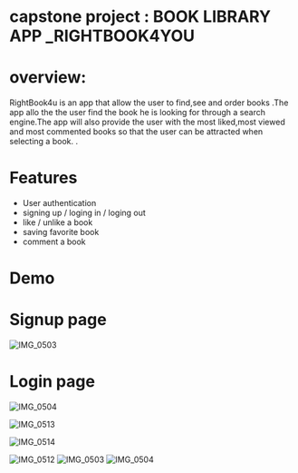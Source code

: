 # capstone project : BOOK LIBRARY APP _RIGHTBOOK4YOU
# overview:
RightBook4u is an app that allow the user to find,see and order books .The app allo the  the user find the book he is looking for through a search engine.The app will also provide the user  with the most liked,most viewed and most commented books so that the user can be attracted when selecting a book. . 

# Features
- User authentication
- signing up / loging in / loging out 
- like / unlike a book
- saving favorite book
- comment a book


# Demo

# Signup page 
![IMG_0503](https://github.com/Jojodechris/capstone-project2/assets/123711200/3d57a28b-0397-44d4-a50a-ce2f1a2b82f6)

# Login page
![IMG_0504](https://github.com/Jojodechris/capstone-project2/assets/123711200/22ec7857-bfb2-49a0-a5ac-74f0d73c59b5)

![IMG_0513](https://github.com/Jojodechris/capstone-project2/assets/123711200/703e80b0-c126-4446-8c51-a7cd69eb3385)

![IMG_0514](https://github.com/Jojodechris/capstone-project2/assets/123711200/125bfe93-cad5-4ae3-96c5-f06828d30e2b)

![IMG_0512](https://github.com/Jojodechris/capstone-project2/assets/123711200/dfaa967f-2157-47b7-918a-d60e9efb97c7)
![IMG_0503](https://github.com/Jojodechris/capstone-project2/assets/123711200/d316fb24-6664-4b9f-b1e5-a46dc2cecfdb)
![IMG_0504](https://github.com/Jojodechris/capstone-project2/assets/123711200/22ec7857-bfb2-49a0-a5ac-74f0d73c59b5)
